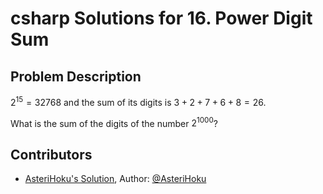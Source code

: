 
# csharp Solutions for 16. Power Digit Sum
## Problem Description
$2^{15} = 32768$ and the sum of its digits is $3 + 2 + 7 + 6 + 8 = 26$.

What is the sum of the digits of the number $2^{1000}$?

## Contributors
- [AsteriHoku's Solution](AsteriHoku), Author: [@AsteriHoku](https://github.com/AsteriHoku)
